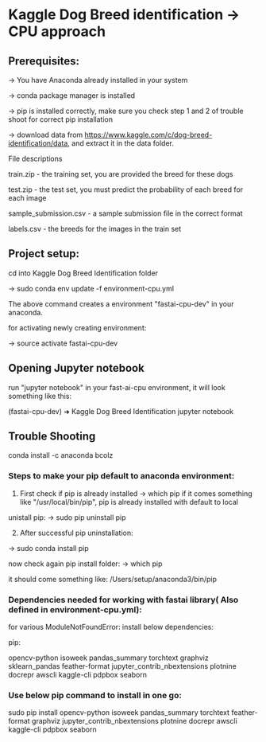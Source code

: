
# Kaggle Dog Breed identification -> CPU approach

## Prerequisites:

-> You have Anaconda already installed in your system

-> conda package manager is installed

-> pip is installed correctly, make sure you check step  1 and 2 of trouble shoot for correct pip installation 

-> download data from https://www.kaggle.com/c/dog-breed-identification/data, and extract it in the data folder.

File descriptions

train.zip - the training set, you are provided the breed for these dogs

test.zip - the test set, you must predict the probability of each breed for each image

sample_submission.csv - a sample submission file in the correct format

labels.csv - the breeds for the images in the train set

## Project setup: 

cd into Kaggle Dog Breed Identification folder 

-> sudo conda env update -f environment-cpu.yml 

The above command creates a environment "fastai-cpu-dev" in your anaconda.

for activating newly creating environment:

-> source activate fastai-cpu-dev


## Opening Jupyter notebook

run "jupyter notebook" in your fast-ai-cpu environment, it will look something like this:

(fastai-cpu-dev) ➜  Kaggle Dog Breed Identification jupyter notebook


## Trouble Shooting

conda install -c anaconda bcolz

### Steps to make your pip default to anaconda environment:

1. First check if pip is already installed
-> which pip
if it comes something like "/usr/local/bin/pip", pip is already installed with default to local

unistall pip: -> sudo pip uninstall pip

2. After successful pip uninstallation:

-> sudo conda install pip 

now check again pip install folder:
-> which pip

it should come something like: /Users/setup/anaconda3/bin/pip


### Dependencies needed for working with fastai library( Also defined in environment-cpu.yml): 

for various ModuleNotFoundError: install below dependencies:

pip:

opencv-python
isoweek
pandas_summary
torchtext
graphviz
sklearn_pandas
feather-format
jupyter_contrib_nbextensions
plotnine
docrepr
awscli
kaggle-cli
pdpbox
seaborn


### Use below pip command to install in one go:

sudo pip install opencv-python isoweek pandas_summary torchtext feather-format graphviz jupyter_contrib_nbextensions plotnine docrepr awscli kaggle-cli pdpbox seaborn 
